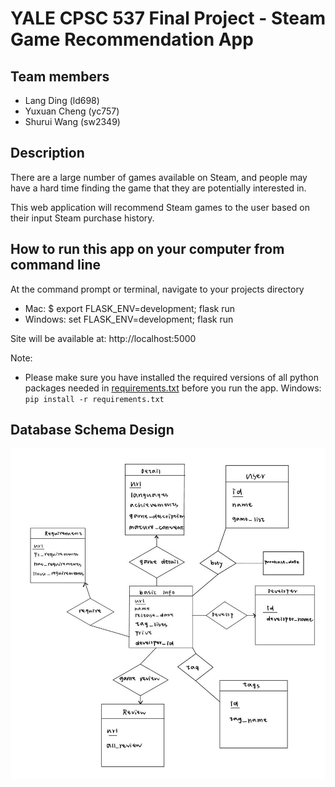# YALE CPSC 537 Final Project - Steam Game Recommendation App

## Team members
- Lang Ding (ld698)
- Yuxuan Cheng (yc757)
- Shurui Wang (sw2349)

## Description

There are a large number of games available on Steam, and people may have a hard time finding the game that they are potentially interested in.

This web application will recommend Steam games to the user based on their input Steam purchase history.

## How to run this app on your computer from command line
 At the command prompt or terminal, navigate to your projects directory
- Mac: $ export FLASK_ENV=development; flask run
- Windows: set FLASK_ENV=development; flask run

Site will be available at: http://localhost:5000

Note:

- Please make sure you have installed the required versions of all python packages needed in [requirements.txt](https://github.com/JadenWSR/SteamProject/blob/main/requirements.txt) before you run the app. Windows: `pip install -r requirements.txt`

## Database Schema Design

![schema_design.jpg](/static/schema_design.jpg)
